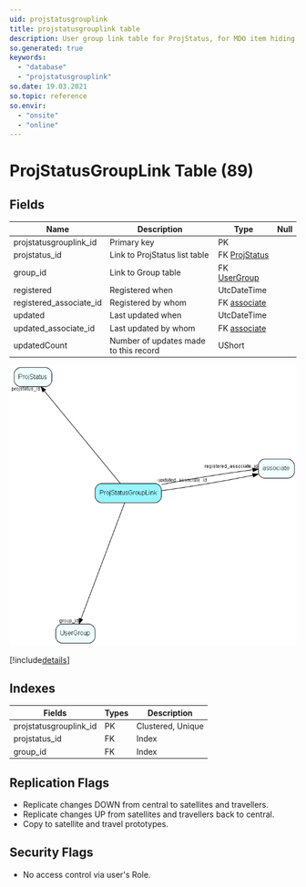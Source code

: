 ```yaml
---
uid: projstatusgrouplink
title: projstatusgrouplink table
description: User group link table for ProjStatus, for MDO item hiding
so.generated: true
keywords:
  - "database"
  - "projstatusgrouplink"
so.date: 19.03.2021
so.topic: reference
so.envir:
  - "onsite"
  - "online"
---
```


# ProjStatusGroupLink Table (89)

## Fields

| Name | Description | Type | Null |
|------|-------------|------|:----:|
|projstatusgrouplink\_id|Primary key|PK| |
|projstatus\_id|Link to ProjStatus list table|FK [ProjStatus](ProjStatus.md)| |
|group\_id|Link to Group table|FK [UserGroup](UserGroup.md)| |
|registered|Registered when|UtcDateTime| |
|registered\_associate\_id|Registered by whom|FK [associate](associate.md)| |
|updated|Last updated when|UtcDateTime| |
|updated\_associate\_id|Last updated by whom|FK [associate](associate.md)| |
|updatedCount|Number of updates made to this record|UShort| |


![ProjStatusGroupLink table relationship diagram](media\ProjStatusGroupLink.png)

[!include[details](./includes/ProjStatusGroupLink.md)]

## Indexes

| Fields | Types | Description |
|--------|-------|-------------|
|projstatusgrouplink\_id |PK |Clustered, Unique |
|projstatus\_id |FK |Index |
|group\_id |FK |Index |

## Replication Flags

* Replicate changes DOWN from central to satellites and travellers.
* Replicate changes UP from satellites and travellers back to central.
* Copy to satellite and travel prototypes.

## Security Flags

* No access control via user's Role.

